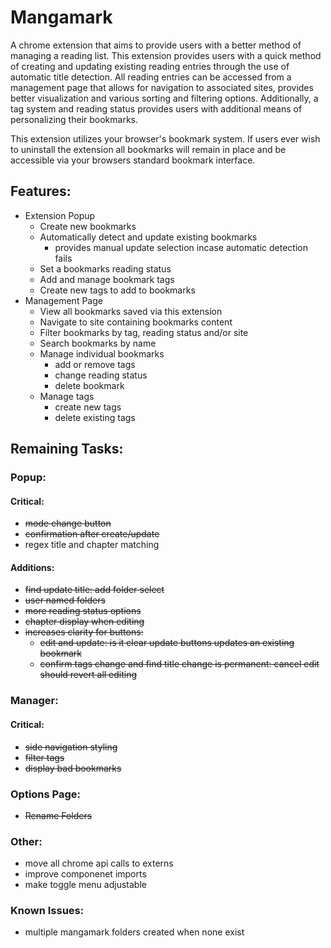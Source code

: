 # Mangamark

A chrome extension that aims to provide users with a better method of managing a reading list. This extension provides users with a quick method of creating and updating existing reading entries through the use of automatic title detection. All reading entries can be accessed from a management page that allows for navigation to associated sites, provides better visualization and various sorting and filtering options. Additionally, a tag system and reading status provides users with additional means of personalizing their bookmarks.

This extension utilizes your browser's bookmark system. If users ever wish to uninstall the extension all bookmarks will remain in place and be accessible via your browsers standard bookmark interface.

## Features:
- Extension Popup
  - Create new bookmarks
  - Automatically detect and update existing bookmarks
    - provides manual update selection incase automatic detection fails
  - Set a bookmarks reading status
  - Add and manage bookmark tags
  - Create new tags to add to bookmarks
- Management Page
  - View all bookmarks saved via this extension
  - Navigate to site containing bookmarks content
  - Filter bookmarks by tag, reading status and/or site
  - Search bookmarks by name
  - Manage individual bookmarks
    - add or remove tags
    - change reading status
    - delete bookmark
  - Manage tags
    - create new tags
    - delete existing tags

## Remaining Tasks:

### Popup:
#### Critical:
- ~~mode change button~~
- ~~confirmation after create/update~~
- regex title and chapter matching
#### Additions:
- ~~find update title: add folder select~~
- ~~user named folders~~
- ~~more reading status options~~
- ~~chapter display when editing~~
- ~~increases clarity for buttons:~~
  - ~~edit and update: is it clear update buttons updates an existing bookmark~~
  - ~~confirm tags change and find title change is permanent: cancel edit should revert all editing~~

### Manager:
#### Critical:
- ~~side navigation styling~~
- ~~filter tags~~
- ~~display bad bookmarks~~

### Options Page:
- ~~Rename Folders~~

### Other:
- move all chrome api calls to externs
- improve componenet imports
- make toggle menu adjustable

### Known Issues:
- multiple mangamark folders created when none exist